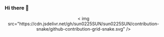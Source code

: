 ### Hi there 👋


<div align="center">< img src="https://cdn.jsdelivr.net/gh/sun0225SUN/sun0225SUN/contribution-snake/github-contribution-grid-snake.svg" /></div>

